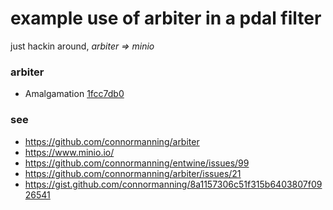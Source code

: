 example use of arbiter in a pdal filter
===

just hackin around, _arbiter ⇒ minio_

### arbiter

- Amalgamation [1fcc7db0](https://github.com/connormanning/arbiter/tree/1fcc7db0d6967ef68ff3a2517da8f685168f7527)

### see
- https://github.com/connormanning/arbiter
- https://www.minio.io/
- https://github.com/connormanning/entwine/issues/99
- https://github.com/connormanning/arbiter/issues/21
- https://gist.github.com/connormanning/8a1157306c51f315b6403807f0926541
